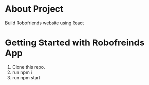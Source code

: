 # About Project
Build Robofriends website using React


# Getting Started with Robofreinds App

1. Clone this repo.
2. run npm i
3. run npm start

